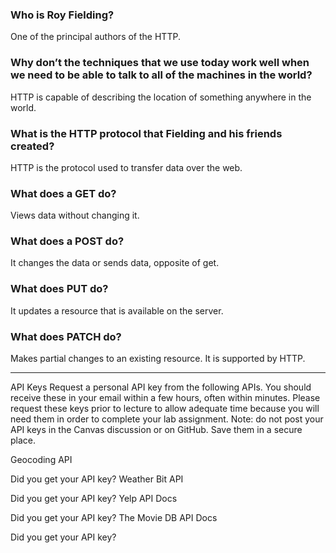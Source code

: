 ### Who is Roy Fielding?

One of the principal authors of the HTTP.

###  Why don’t the techniques that we use today work well when we need to be able to talk to all of the machines in the world?
HTTP is capable of describing the location of something anywhere in the world.

###  What is the HTTP protocol that Fielding and his friends created?
HTTP is the protocol used to transfer data over the web.

###  What does a GET do?
Views data without changing it.

### What does a POST do?
It changes the data or sends data, opposite of get.

###  What does PUT do?
It updates a resource that is available on the server.


###  What does PATCH do?

Makes partial changes to an existing resource. It is supported by HTTP.
_______________________________

API Keys
Request a personal API key from the following APIs. You should receive these in your email within a few hours, often within minutes. Please request these keys prior to lecture to allow adequate time because you will need them in order to complete your lab assignment. Note: do not post your API keys in the Canvas discussion or on GitHub. Save them in a secure place.

Geocoding API

Did you get your API key?
Weather Bit API

Did you get your API key?
Yelp API Docs

Did you get your API key?
The Movie DB API Docs

Did you get your API key?

